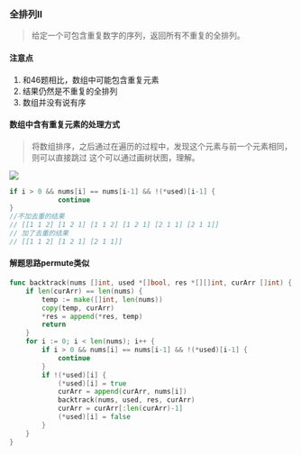 ### 全排列Ⅱ
> 给定一个可包含重复数字的序列，返回所有不重复的全排列。

#### 注意点
1. 和46题相比，数组中可能包含重复元素
2. 结果仍然是不重复的全排列
3. 数组并没有说有序
#### 数组中含有重复元素的处理方式
> 将数组排序，之后通过在遍历的过程中，发现这个元素与前一个元素相同，则可以直接跳过
> 这个可以通过画树状图，理解。
> 
![](http://riyugo.com/i/2020/10/23/r5o2j0.jpg)
```go
if i > 0 && nums[i] == nums[i-1] && !(*used)[i-1] {
			continue
}
//不加去重的结果
// [[1 1 2] [1 2 1] [1 1 2] [1 2 1] [2 1 1] [2 1 1]]
// 加了去重的结果
// [[1 1 2] [1 2 1] [2 1 1]]
```
#### 解题思路permute类似
```go
func backtrack(nums []int, used *[]bool, res *[][]int, curArr []int) {
	if len(curArr) == len(nums) {
		temp := make([]int, len(nums))
		copy(temp, curArr)
		*res = append(*res, temp)
		return
	}
	for i := 0; i < len(nums); i++ {
		if i > 0 && nums[i] == nums[i-1] && !(*used)[i-1] {
			continue
		}
		if !(*used)[i] {
			(*used)[i] = true
			curArr = append(curArr, nums[i])
			backtrack(nums, used, res, curArr)
			curArr = curArr[:len(curArr)-1]
			(*used)[i] = false
		}
	}
}
```